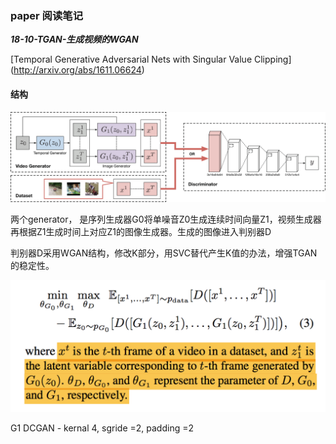 ### **paper 阅读笔记**

***18-10-TGAN-生成视频的WGAN***

[Temporal Generative Adversarial Nets with Singular Value Clipping]
(http://arxiv.org/abs/1611.06624)

#### 结构

![TGAN](../images/tgan.png)

两个generator， 是序列生成器G0将单噪音Z0生成连续时间向量Z1，视频生成器再根据Z1生成时间上对应Z1的图像生成器。生成的图像进入判别器D

判别器D采用WGAN结构，修改K部分，用SVC替代产生K值的办法，增强TGAN的稳定性。

![](../images/tgan_formula.png)

G1 DCGAN - kernal 4, sgride =2, padding =2 

